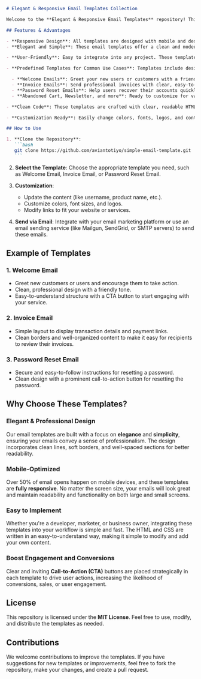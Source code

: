 ````markdown
# Elegant & Responsive Email Templates Collection

Welcome to the **Elegant & Responsive Email Templates** repository! This collection includes a variety of professionally designed, customizable, and **responsive email templates** that can be used for various purposes like **welcome emails**, **invoice emails**, **password reset emails**, and more. Perfect for developers, marketers, and businesses looking to enhance their email communication with customers.

## Features & Advantages

- **Responsive Design**: All templates are designed with mobile and desktop users in mind, ensuring a seamless experience across all devices. The email layouts automatically adjust to fit smaller screen sizes, making your emails look great on smartphones, tablets, and desktops.
- **Elegant and Simple**: These email templates offer a clean and modern aesthetic. With a minimalist approach, each template is easy to customize and will enhance the branding of your business. Elegant design, with subtle touches like soft borders and gradients, makes each email look polished and professional.

- **User-Friendly**: Easy to integrate into any project. These templates are built with HTML and inline CSS, which ensures that they work smoothly across popular email clients like Gmail, Outlook, and Apple Mail.

- **Predefined Templates for Common Use Cases**: Templates include designs for:

  - **Welcome Emails**: Greet your new users or customers with a friendly, personalized welcome message and encourage them to take action.
  - **Invoice Emails**: Send professional invoices with clear, easy-to-read itemization and payment links.
  - **Password Reset Emails**: Help users recover their accounts quickly and securely with a simple, effective reset email.
  - **Abandoned Cart, Newsletter, and more**: Ready to customize for various other purposes such as cart abandonment reminders, newsletters, and promotional offers.

- **Clean Code**: These templates are crafted with clear, readable HTML and CSS that are optimized for email compatibility. There are no unnecessary elements, making it lightweight and fast to load.

- **Customization Ready**: Easily change colors, fonts, logos, and content to fit your brand's style and message. The structure is simple enough to modify for any use case, but still powerful enough for more complex email layouts.

## How to Use

1. **Clone the Repository**:
   ```bash
   git clone https://github.com/aviantotiyo/simple-email-template.git
   ```
````

2. **Select the Template**:
   Choose the appropriate template you need, such as Welcome Email, Invoice Email, or Password Reset Email.

3. **Customization**:

   - Update the content (like username, product name, etc.).
   - Customize colors, font sizes, and logos.
   - Modify links to fit your website or services.

4. **Send via Email**:
   Integrate with your email marketing platform or use an email sending service (like Mailgun, SendGrid, or SMTP servers) to send these emails.

## Example of Templates

### 1. **Welcome Email**

- Greet new customers or users and encourage them to take action.
- Clean, professional design with a friendly tone.
- Easy-to-understand structure with a CTA button to start engaging with your service.

### 2. **Invoice Email**

- Simple layout to display transaction details and payment links.
- Clean borders and well-organized content to make it easy for recipients to review their invoices.

### 3. **Password Reset Email**

- Secure and easy-to-follow instructions for resetting a password.
- Clean design with a prominent call-to-action button for resetting the password.

## Why Choose These Templates?

### **Elegant & Professional Design**

Our email templates are built with a focus on **elegance** and **simplicity**, ensuring your emails convey a sense of professionalism. The design incorporates clean lines, soft borders, and well-spaced sections for better readability.

### **Mobile-Optimized**

Over 50% of email opens happen on mobile devices, and these templates are **fully responsive**. No matter the screen size, your emails will look great and maintain readability and functionality on both large and small screens.

### **Easy to Implement**

Whether you're a developer, marketer, or business owner, integrating these templates into your workflow is simple and fast. The HTML and CSS are written in an easy-to-understand way, making it simple to modify and add your own content.

### **Boost Engagement and Conversions**

Clear and inviting **Call-to-Action (CTA)** buttons are placed strategically in each template to drive user actions, increasing the likelihood of conversions, sales, or user engagement.

## License

This repository is licensed under the **MIT License**. Feel free to use, modify, and distribute the templates as needed.

## Contributions

We welcome contributions to improve the templates. If you have suggestions for new templates or improvements, feel free to fork the repository, make your changes, and create a pull request.
